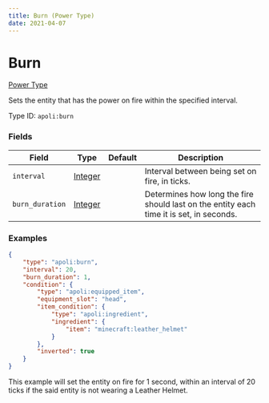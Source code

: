 ```yaml
---
title: Burn (Power Type)
date: 2021-04-07
---
```


# Burn

[Power Type](../power_types.md)

Sets the entity that has the power on fire within the specified interval.

Type ID: `apoli:burn`

### Fields

Field  | Type | Default | Description
-------|------|---------|------------
`interval` | [Integer](../data_types/integer.md) | | Interval between being set on fire, in ticks.
`burn_duration` | [Integer](../data_types/integer.md) | | Determines how long the fire should last on the entity each time it is set, in seconds.

### Examples

```json
{
	"type": "apoli:burn",
	"interval": 20,
	"burn_duration": 1,
	"condition": {
		"type": "apoli:equipped_item",
		"equipment_slot": "head",
		"item_condition": {
			"type": "apoli:ingredient",
			"ingredient": {
				"item": "minecraft:leather_helmet"
			}
		},
		"inverted": true
	}
}
```

This example will set the entity on fire for 1 second, within an interval of 20 ticks if the said entity is not wearing a Leather Helmet.
